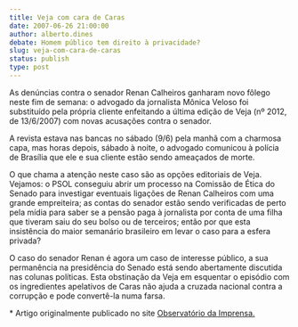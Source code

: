```yaml
---
title: Veja com cara de Caras
date: 2007-06-26 21:00:00
author: alberto.dines
debate: Homem público tem direito à privacidade?
slug: veja-com-cara-de-caras
status: publish 
type: post
---
```


As denúncias contra o senador Renan Calheiros ganharam novo fôlego neste fim de semana: o advogado da jornalista Mônica Veloso foi substituído pela própria cliente enfeitando a última edição de Veja (nº 2012, de 13/6/2007) com novas acusações contra o senador. 


A revista estava nas bancas no sábado (9/6) pela manhã com a charmosa capa, mas horas depois, sábado à noite, o advogado comunicou à polícia de Brasília que ele e sua cliente estão sendo ameaçados de morte. 


O que chama a atenção neste caso são as opções editoriais de Veja. Vejamos: o PSOL conseguiu abrir um processo na Comissão de Ética do Senado para investigar eventuais ligações de Renan Calheiros com uma grande empreiteira; as contas do senador estão sendo verificadas de perto pela mídia para saber se a pensão paga à jornalista por conta de uma filha que tiveram saiu do seu bolso ou de terceiros; então por que esta insistência do maior semanário brasileiro em levar o caso para a esfera privada? 


O caso do senador Renan é agora um caso de interesse público, a sua permanência na presidência do Senado está sendo abertamente discutida nas colunas políticas. Esta obstinação da Veja em esquentar o episódio com os ingredientes apelativos de Caras não ajuda a cruzada nacional contra a corrupção e pode convertê-la numa farsa.


\* Artigo originalmente publicado no site [Observatório da Imprensa.](http://www.observatoriodaimprensa.com.br)


